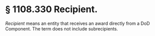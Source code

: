 # § 1108.330   Recipient.

*Recipient* means an entity that receives an award directly from a DoD Component. The term does not include subrecipients.





